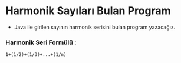 # Harmonik Sayıları Bulan Program

- Java ile girilen sayının harmonik serisini bulan program yazacağız.

### Harmonik Seri Formülü :

```
1+(1/2)+(1/3)+...+(1/n)
```
